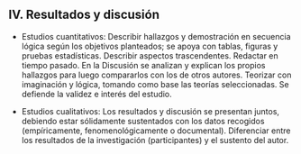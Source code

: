 ## IV. Resultados y discusión

* Estudios cuantitativos: Describir hallazgos y demostración en secuencia lógica según 
los objetivos planteados; se apoya con tablas, figuras y pruebas estadísticas. Describir 
aspectos trascendentes. Redactar en tiempo pasado. En la Discusión se analizan y explican 
los propios hallazgos para luego compararlos con los de otros autores. Teorizar con 
imaginación y lógica, tomando como base las teorías seleccionadas. Se defiende la validez 
e interés del estudio.

* Estudios cualitativos: Los resultados y discusión se presentan juntos, debiendo estar 
sólidamente sustentados con los datos recogidos (empíricamente, fenomenológicamente o 
documental). Diferenciar entre los resultados de la investigación (participantes) y el 
sustento del autor.
